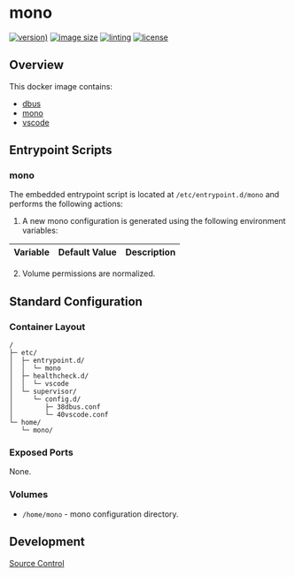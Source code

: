 # mono

[![version)](https://img.shields.io/docker/v/crashvb/mono/latest)](https://hub.docker.com/repository/docker/crashvb/mono)
[![image size](https://img.shields.io/docker/image-size/crashvb/mono/latest)](https://hub.docker.com/repository/docker/crashvb/mono)
[![linting](https://img.shields.io/badge/linting-hadolint-yellow)](https://github.com/hadolint/hadolint)
[![license](https://img.shields.io/github/license/crashvb/mono-docker.svg)](https://github.com/crashvb/mono-docker/blob/master/LICENSE.md)

## Overview

This docker image contains:

* [dbus](https://dbus.freedesktop.org/)
* [mono](https://mono-project.com/)
* [vscode](https://code.visualstudio.com/)

## Entrypoint Scripts

### mono

The embedded entrypoint script is located at `/etc/entrypoint.d/mono` and performs the following actions:

1. A new mono configuration is generated using the following environment variables:

 | Variable | Default Value | Description |
 | -------- | ------------- | ----------- |

2. Volume permissions are normalized.

## Standard Configuration

### Container Layout

```
/
├─ etc/
│  ├─ entrypoint.d/
│  │  └─ mono
│  ├─ healthcheck.d/
│  │  └─ vscode
│  └─ supervisor/
│     └─ config.d/
│        ├─ 38dbus.conf
│        └─ 40vscode.conf
└─ home/
   └─ mono/
```

### Exposed Ports

None.

### Volumes

* `/home/mono` - mono configuration directory.

## Development

[Source Control](https://github.com/crashvb/mono-docker)

